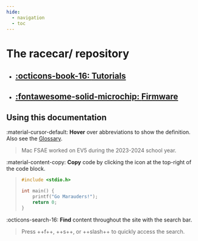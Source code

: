 ```yaml
---
hide:
  - navigation
  - toc
---
```


# The racecar/ repository

<div class="grid cards" markdown>

- ## [:octicons-book-16: __Tutorials__](tutorials/index.md)

- ## [:fontawesome-solid-microchip: __Firmware__](firmware/index.md)

</div>

## Using this documentation

:material-cursor-default: __Hover__ over abbreviations to show the definition. Also see the [Glossary](glossary.md).

> Mac FSAE worked on EV5 during the 2023-2024 school year.

:material-content-copy: __Copy__ code by clicking the icon at the top-right of the code block.

> ```c
> #include <stdio.h>
> 
> int main() {
>     printf("Go Marauders!");
>     return 0;
> }
> ```

:octicons-search-16: __Find__ content throughout the site with the search bar.

> Press ++f++, ++s++, or ++slash++ to quickly access the search.
